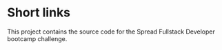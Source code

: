 # Short links

This project contains the source code for the Spread Fullstack Developer bootcamp challenge.
